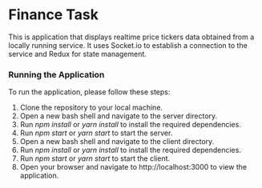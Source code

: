 # Finance Task

This is application that displays realtime price tickers data obtained from a locally running service. It uses Socket.io to establish a connection to the service and Redux for state management.

### Running the Application

To run the application, please follow these steps:
1. Clone the repository to your local machine.
2. Open a new bash shell and navigate to the server directory.
3. Run *npm install* or *yarn install* to install the required dependencies.
4. Run *npm start* or *yarn start* to start the server.
5. Open a new bash shell and navigate to the client directory.
6. Run *npm install* or *yarn install* to install the required dependencies.
7. Run *npm start* or *yarn start* to start the client.
8. Open your browser and navigate to http://localhost:3000 to view the application.